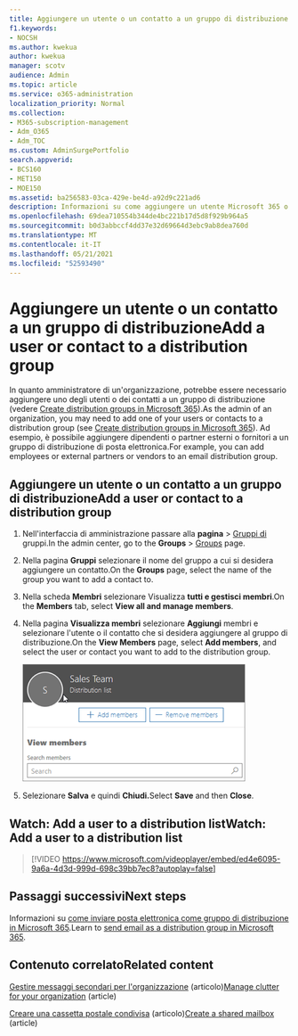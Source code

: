 ```yaml
---
title: Aggiungere un utente o un contatto a un gruppo di distribuzione
f1.keywords:
- NOCSH
ms.author: kwekua
author: kwekua
manager: scotv
audience: Admin
ms.topic: article
ms.service: o365-administration
localization_priority: Normal
ms.collection:
- M365-subscription-management
- Adm_O365
- Adm_TOC
ms.custom: AdminSurgePortfolio
search.appverid:
- BCS160
- MET150
- MOE150
ms.assetid: ba256583-03ca-429e-be4d-a92d9c221ad6
description: Informazioni su come aggiungere un utente Microsoft 365 o un contatto, ad esempio un dipendente, un partner o un fornitore, a un gruppo di distribuzione di posta elettronica.
ms.openlocfilehash: 69dea710554b344de4bc221b17d5d8f929b964a5
ms.sourcegitcommit: b0d3abbccf4dd37e32d69664d3ebc9ab8dea760d
ms.translationtype: MT
ms.contentlocale: it-IT
ms.lasthandoff: 05/21/2021
ms.locfileid: "52593490"
---
```

# <a name="add-a-user-or-contact-to-a-distribution-group"></a><span data-ttu-id="ce137-103">Aggiungere un utente o un contatto a un gruppo di distribuzione</span><span class="sxs-lookup"><span data-stu-id="ce137-103">Add a user or contact to a distribution group</span></span>

<span data-ttu-id="ce137-104">In quanto amministratore di un'organizzazione, potrebbe essere necessario aggiungere uno degli utenti o dei contatti a un gruppo di distribuzione (vedere [Create distribution groups in Microsoft 365](../setup/create-distribution-lists.md)).</span><span class="sxs-lookup"><span data-stu-id="ce137-104">As the admin of an organization, you may need to add one of your users or contacts to a distribution group (see [Create distribution groups in Microsoft 365](../setup/create-distribution-lists.md)).</span></span> <span data-ttu-id="ce137-105">Ad esempio, è possibile aggiungere dipendenti o partner esterni o fornitori a un gruppo di distribuzione di posta elettronica.</span><span class="sxs-lookup"><span data-stu-id="ce137-105">For example, you can add employees or external partners or vendors to an email distribution group.</span></span>
  
## <a name="add-a-user-or-contact-to-a-distribution-group"></a><span data-ttu-id="ce137-106">Aggiungere un utente o un contatto a un gruppo di distribuzione</span><span class="sxs-lookup"><span data-stu-id="ce137-106">Add a user or contact to a distribution group</span></span>

1. <span data-ttu-id="ce137-107">Nell'interfaccia di amministrazione passare alla **pagina** \> <a href="https://go.microsoft.com/fwlink/p/?linkid=2052855" target="_blank">Gruppi di</a> gruppi.</span><span class="sxs-lookup"><span data-stu-id="ce137-107">In the admin center, go to the **Groups** \> <a href="https://go.microsoft.com/fwlink/p/?linkid=2052855" target="_blank">Groups</a> page.</span></span>

2. <span data-ttu-id="ce137-108">Nella pagina **Gruppi** selezionare il nome del gruppo a cui si desidera aggiungere un contatto.</span><span class="sxs-lookup"><span data-stu-id="ce137-108">On the **Groups** page, select the name of the group you want to add a contact to.</span></span>

3. <span data-ttu-id="ce137-109">Nella scheda **Membri** selezionare Visualizza **tutti e gestisci membri**.</span><span class="sxs-lookup"><span data-stu-id="ce137-109">On the **Members** tab, select **View all and manage members**.</span></span>

4. <span data-ttu-id="ce137-110">Nella pagina **Visualizza membri** selezionare **Aggiungi** membri e selezionare l'utente o il contatto che si desidera aggiungere al gruppo di distribuzione.</span><span class="sxs-lookup"><span data-stu-id="ce137-110">On the **View Members** page, select **Add members**, and select the user or contact you want to add to the distribution group.</span></span> 
    
    ![Aggiungere membri al gruppo di distribuzione](../../media/f79f59f8-1606-43fe-bae6-df74f5b6259d.png)
  
5. <span data-ttu-id="ce137-112">Selezionare **Salva** e quindi **Chiudi.**</span><span class="sxs-lookup"><span data-stu-id="ce137-112">Select **Save** and then **Close**.</span></span>

## <a name="watch-add-a-user-to-a-distribution-list"></a><span data-ttu-id="ce137-113">Watch: Add a user to a distribution list</span><span class="sxs-lookup"><span data-stu-id="ce137-113">Watch: Add a user to a distribution list</span></span>
  
> [!VIDEO https://www.microsoft.com/videoplayer/embed/ed4e6095-9a6a-4d3d-999d-698c39bb7ec8?autoplay=false]
  
## <a name="next-steps"></a><span data-ttu-id="ce137-114">Passaggi successivi</span><span class="sxs-lookup"><span data-stu-id="ce137-114">Next steps</span></span>

<span data-ttu-id="ce137-115">Informazioni su [come inviare posta elettronica come gruppo di distribuzione in Microsoft 365](../manage/send-email-as-distribution-list.md).</span><span class="sxs-lookup"><span data-stu-id="ce137-115">Learn to [send email as a distribution group in Microsoft 365](../manage/send-email-as-distribution-list.md).</span></span>

## <a name="related-content"></a><span data-ttu-id="ce137-116">Contenuto correlato</span><span class="sxs-lookup"><span data-stu-id="ce137-116">Related content</span></span>

<span data-ttu-id="ce137-117">[Gestire messaggi secondari per l'organizzazione](configure-clutter.md) (articolo)</span><span class="sxs-lookup"><span data-stu-id="ce137-117">[Manage clutter for your organization](configure-clutter.md) (article)</span></span>

<span data-ttu-id="ce137-118">[Creare una cassetta postale condivisa](create-a-shared-mailbox.md) (articolo)</span><span class="sxs-lookup"><span data-stu-id="ce137-118">[Create a shared mailbox](create-a-shared-mailbox.md) (article)</span></span>

